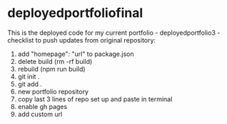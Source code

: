 # deployedportfoliofinal

This is the deployed code for my current portfolio - deployedportfolio3 - checklist to push updates from original repository:

1) add "homepage": "url" to package.json
2) delete build (rm -rf build)
3) rebuild (npm run build)
4) git init .
5) git add .
6) new portfolio repository 
7) copy last 3 lines of repo set up and paste in terminal
8) enable gh pages
9) add custom url

